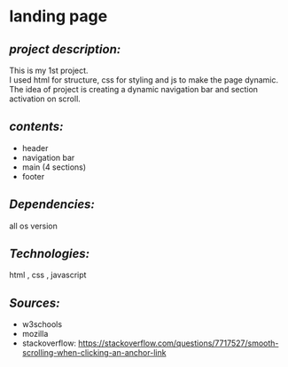 # landing page

## *project description:*
This is my 1st project.<br>
I used html for structure, css for styling and js to make the page dynamic.<br>
The idea of project is creating a dynamic navigation bar and section activation on scroll.<br>

## *contents:*
- header
- navigation bar
- main (4 sections)
- footer

## *Dependencies:*
all os version

## *Technologies:*
html , css , javascript

## *Sources:*
- w3schools
- mozilla
- stackoverflow: https://stackoverflow.com/questions/7717527/smooth-scrolling-when-clicking-an-anchor-link

